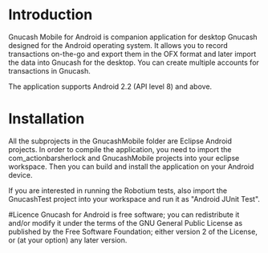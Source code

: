 # Introduction

Gnucash Mobile for Android is companion application for desktop Gnucash
designed for the Android operating system.
It allows you to record transactions on-the-go and export them in the OFX 
format and later import the data into Gnucash for the desktop.
You can create multiple accounts for transactions in Gnucash.

The application supports Android 2.2 (API level 8) and above. 


# Installation

All the subprojects in the GnucashMobile folder are Eclipse Android projects.
In order to compile the application, you need to import the com_actionbarsherlock
and GnucashMobile projects into your eclipse workspace. Then you can build and install
the application on your Android device.

If you are interested in running the Robotium tests, also import the GnucashTest
project into your workspace and run it as "Android JUnit Test".


#Licence
Gnucash for Android is free software; you can redistribute it and/or 
modify it under the terms of the GNU General Public License as 
published by the Free Software Foundation; either version 2 of 
the License, or (at your option) any later version.

